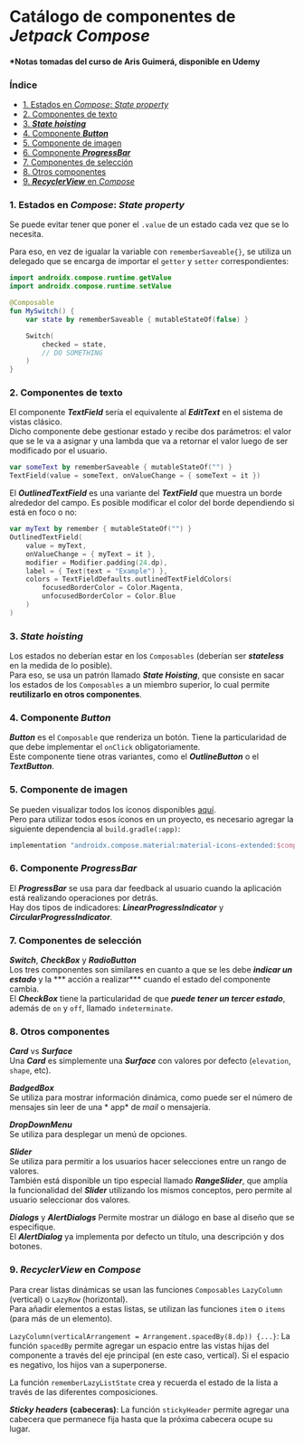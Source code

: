 # Catálogo de componentes de ***Jetpack Compose***

#### *Notas tomadas del curso de Aris Guimerá, disponible en Udemy

### Índice

- [1. Estados en *Compose*: *State property*](#1-estados-en-compose-state-property)
- [2. Componentes de texto](#2-componentes-de-texto)
- [3. ***State hoisting***](#3-state-hoisting)
- [4. Componente ***Button***](#4-componente-button)
- [5. Componente de imagen](#5-componente-de-imagen)
- [6. Componente ***ProgressBar***](#6-componente-progressbar)
- [7. Componentes de selección](#7-componentes-de-selección)
- [8. Otros componentes](#8-otros-componentes)
- [9. ***RecyclerView*** en *Compose*](#9-recyclerview-en-compose)

### 1. Estados en *Compose*: *State property*

Se puede evitar tener que poner el ``.value`` de un estado cada vez que se lo necesita.

Para eso, en vez de igualar la variable con ``rememberSaveable{}``, se utiliza un delegado que se
encarga de importar el ``getter`` y ``setter`` correspondientes:

````kotlin
import androidx.compose.runtime.getValue
import androidx.compose.runtime.setValue

@Composable
fun MySwitch() {
    var state by rememberSaveable { mutableStateOf(false) }

    Switch(
        checked = state,
        // DO SOMETHING
    )
}
````

### 2. Componentes de texto

El componente ***TextField*** sería el equivalente al ***EditText*** en el sistema de vistas
clásico.  
Dicho componente debe gestionar estado y recibe dos parámetros: el valor que se le va a asignar y
una lambda que va a retornar el valor luego de ser modificado por el usuario.

````kotlin
var someText by rememberSaveable { mutableStateOf("") }
TextField(value = someText, onValueChange = { someText = it })
````

El ***OutlinedTextField*** es una variante del ***TextField*** que muestra un borde alrededor del
campo. Es
posible modificar el color del borde dependiendo si está en foco o no:

````kotlin
var myText by remember { mutableStateOf("") }
OutlinedTextField(
    value = myText,
    onValueChange = { myText = it },
    modifier = Modifier.padding(24.dp),
    label = { Text(text = "Example") },
    colors = TextFieldDefaults.outlinedTextFieldColors(
        focusedBorderColor = Color.Magenta,
        unfocusedBorderColor = Color.Blue
    )
)
````

### 3. ***State hoisting***

Los estados no deberían estar en los ``Composables`` (deberían ser ***stateless*** en la medida de
lo posible).  
Para eso, se usa un patrón llamado ***State Hoisting***, que consiste en sacar los estados de
los ``Composables`` a un miembro superior, lo cual permite **reutilizarlo en otros componentes**.

### 4. Componente ***Button***

***Button*** es el ``Composable`` que renderiza un botón. Tiene la particularidad de que debe
implementar el ``onClick`` obligatoriamente.  
Este componente tiene otras variantes, como el ***OutlineButton*** o el ***TextButton***.

### 5. Componente de imagen

Se pueden visualizar todos los íconos disponibles [aquí](https://fonts.google.com/icons).  
Pero para utilizar todos esos íconos en un proyecto, es necesario agregar la siguiente dependencia
al ``build.gradle(:app)``:

````kotlin
implementation "androidx.compose.material:material-icons-extended:$compose_version"
````

### 6. Componente ***ProgressBar***

El ***ProgressBar*** se usa para dar feedback al usuario cuando la aplicación está realizando
operaciones por detrás.  
Hay dos tipos de indicadores: ***LinearProgressIndicator*** y ***CircularProgressIndicator***.

### 7. Componentes de selección

***Switch***, ***CheckBox*** y ***RadioButton***  
Los tres componentes son similares en cuanto a que se les debe ***indicar un estado*** y la ***
acción a realizar*** cuando el estado del componente cambia.  
El ***CheckBox*** tiene la particularidad de que ***puede tener un tercer estado***, además
de ``on`` y ``off``, llamado ``indeterminate``.

### 8. Otros componentes

***Card*** vs ***Surface***  
Una ***Card*** es simplemente una ***Surface*** con valores por defecto (``elevation``, ``shape``,
etc).

***BadgedBox***  
Se utiliza para mostrar información dinámica, como puede ser el número de mensajes sin leer de una *
app* de *mail* o mensajería.

***DropDownMenu***  
Se utiliza para desplegar un menú de opciones.

***Slider***  
Se utiliza para permitir a los usuarios hacer selecciones entre un rango de valores.  
También está disponible un tipo especial llamado ***RangeSlider***, que amplía la funcionalidad
del ***Slider*** utilizando los mismos conceptos, pero permite al usuario seleccionar dos valores.

***Dialogs*** y ***AlertDialogs***
Permite mostrar un diálogo en base al diseño que se especifique.  
El ***AlertDialog*** ya implementa por defecto un título, una descripción y dos botones.

### 9. ***RecyclerView*** en *Compose*

Para crear listas dinámicas se usan las funciones ``Composables`` ``LazyColumn`` (vertical) o ``LazyRow`` (horizontal).  
Para añadir elementos a estas listas, se utilizan las funciones ``item`` o ``items`` (para más de un elemento).

``LazyColumn(verticalArrangement = Arrangement.spacedBy(8.dp)) {...}``: La función ``spacedBy`` permite agregar un espacio entre las vistas hijas del componente a través del eje principal (en este caso, vertical). Si el espacio es negativo, los hijos van a superponerse.

La función ``rememberLazyListState`` crea y recuerda el estado de la lista a través de las diferentes composiciones.

***Sticky headers*** **(cabeceras)**: La función ``stickyHeader`` permite agregar una cabecera que permanece fija hasta que la próxima cabecera ocupe su lugar.

